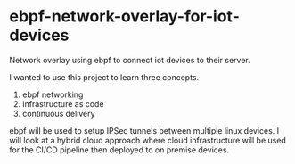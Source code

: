 # ebpf-network-overlay-for-iot-devices
Network overlay using ebpf to connect iot devices to their server. 

I wanted to use this project to learn three concepts. 
1. ebpf networking
2. infrastructure as code
3. continuous delivery

ebpf will be used to setup IPSec tunnels between multiple linux devices.
I will look at a hybrid cloud approach where cloud infrastructure will be used for the CI/CD pipeline then deployed to on premise devices.

